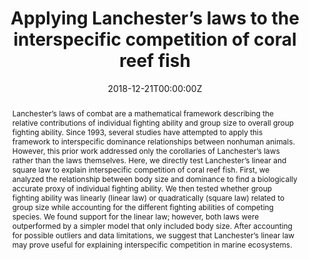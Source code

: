---
title: "Applying Lanchester’s laws to the interspecific competition of coral reef fish"
authors:
- admin
- Kristen Lee
- Jocelyn Medal
- Daniel T. Blumstein
date: "2018-12-21T00:00:00Z"
doi: "10.1093/beheco/ary182"

# Schedule page publish date (NOT publication's date).
publishDate: "2019-11-23T20:30:00"

abstract: >
  Lanchester’s laws of combat are a mathematical framework describing the relative contributions of individual fighting ability and group size to overall group fighting ability. Since 1993, several studies have attempted to apply this framework to interspecific dominance relationships between nonhuman animals. However, this prior work addressed only the corollaries of Lanchester’s laws rather than the laws themselves. Here, we directly test Lanchester’s linear and square law to explain interspecific competition of coral reef fish. First, we analyzed the relationship between body size and dominance to find a biologically accurate proxy of individual fighting ability. We then tested whether group fighting ability was linearly (linear law) or quadratically (square law) related to group size while accounting for the different fighting abilities of competing species. We found support for the linear law; however, both laws were outperformed by a simpler model that only included body size. After accounting for possible outliers and data limitations, we suggest that Lanchester’s linear law may prove useful for explaining interspecific competition in marine ecosystems.

summary: ""

tags:
- Behavioral ecology
- Phylogenetic comparative methods
featured: true

projects: []

# Publication name and optional abbreviated publication name.
publication: "*Behavioral Ecology*, 30(2): 426--433"
publication_short: ""

# Publication type.
# Legend: 0 = Uncategorized; 1 = Conference paper; 2 = Journal article;
# 3 = Preprint / Working Paper; 4 = Report; 5 = Book; 6 = Book section;
# 7 = Thesis; 8 = Patent
publication_types:
- "2"

slides: ""

url_pdf: "pdfs/cernyetal2018.pdf"
url_dataset: "http://datadryad.org/stash/dataset/doi:10.5061/dryad.3f835vc"
url_code: "https://github.com/davidcerny/Fish-fights"
url_poster: ""
url_project: ""
url_slides: ""
url_source: ""
url_video: ""
---